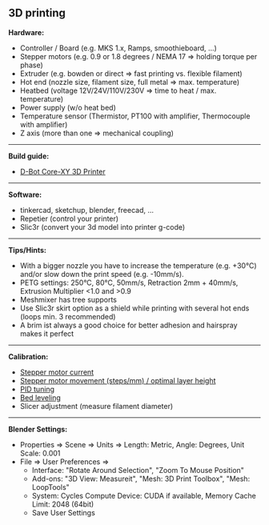 ## 3D printing

**Hardware:**

* Controller / Board (e.g. MKS 1.x, Ramps, smoothieboard, ...)
* Stepper motors (e.g. 0.9 or 1.8 degrees / NEMA 17 => holding torque per phase)
* Extruder (e.g. bowden or direct => fast printing vs. flexible filament)
* Hot end (nozzle size, filament size, full metal => max. temperature)
* Heatbed (voltage 12V/24V/110V/230V => time to heat / max. temperature)
* Power supply (w/o heat bed)
* Temperature sensor (Thermistor, PT100 with amplifier, Thermocouple with amplifier)
* Z axis (more than one => mechanical coupling)

****
**Build guide:**

* [D-Bot Core-XY 3D Printer](https://www.thingiverse.com/thing:1001065)

****
**Software:**

* tinkercad, sketchup, blender, freecad, ...
* Repetier (control your printer)
* Slic3r (convert your 3d model into printer g-code)

****
**Tips/Hints:**

* With a bigger nozzle you have to increase the temperature (e.g. +30°C) and/or slow down the print speed (e.g. -10mm/s).
* PETG settings: 250°C, 80°C, 50mm/s, Retraction 2mm + 40mm/s, Extrusion Multiplier <1.0 and >0.9
* Meshmixer has tree supports
* Use Slic3r skirt option as a shield while printing with several hot ends (loops min. 3 recommended)
* A brim ist always a good choice for better adhesion and hairspray makes it perfect

****
**Calibration:**

* [Stepper motor current](https://www.pololu.com/blog/484/video-setting-the-current-limit-on-pololu-stepper-motor-driver-carriers)
* [Stepper motor movement (steps/mm) / optimal layer height](https://www.prusaprinters.org/calculator/)
* [PID tuning](https://www.youtube.com/watch?v=APzJfYAgFkQ)
* [Bed leveling](https://www.youtube.com/watch?v=_BuuGswqWWE)
* Slicer adjustment (measure filament diameter)

****
**Blender Settings:**

* Properties => Scene => Units => Length: Metric, Angle: Degrees, Unit Scale: 0.001
* File => User Preferences => 
  - Interface: "Rotate Around Selection", "Zoom To Mouse Position"
  - Add-ons: "3D View: Measureit", "Mesh: 3D Print Toolbox", "Mesh: LoopTools"
  - System: Cycles Compute Device: CUDA if available, Memory Cache Limit: 2048 (64bit)
  - Save User Settings
